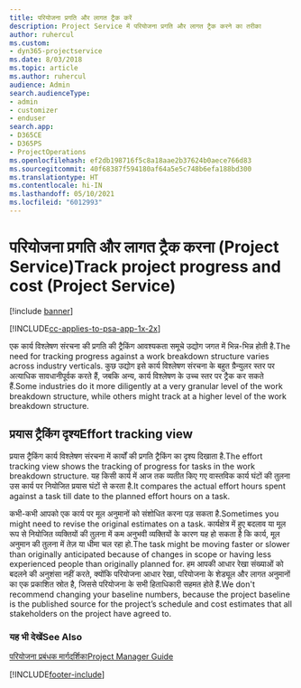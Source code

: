 ```yaml
---
title: परियोजना प्रगति और लागत ट्रैक करें
description: Project Service में परियोजना प्रगति और लागत ट्रैक करने का तरीका
author: ruhercul
ms.custom:
- dyn365-projectservice
ms.date: 8/03/2018
ms.topic: article
ms.author: ruhercul
audience: Admin
search.audienceType:
- admin
- customizer
- enduser
search.app:
- D365CE
- D365PS
- ProjectOperations
ms.openlocfilehash: ef2db198716f5c8a18aae2b37624b0aece766d83
ms.sourcegitcommit: 40f68387f594180af64a5e5c748b6efa188bd300
ms.translationtype: HT
ms.contentlocale: hi-IN
ms.lasthandoff: 05/10/2021
ms.locfileid: "6012993"
---
```

# <a name="track-project-progress-and-cost-project-service"></a><span data-ttu-id="88a2a-103">परियोजना प्रगति और लागत ट्रैक करना (Project Service)</span><span class="sxs-lookup"><span data-stu-id="88a2a-103">Track project progress and cost (Project Service)</span></span>

[!include [banner](../includes/psa-now-project-operations.md)]

[!INCLUDE[cc-applies-to-psa-app-1x-2x](../includes/cc-applies-to-psa-app-1x-2x.md)]

<span data-ttu-id="88a2a-104">एक कार्य विश्लेषण संरचना की प्रगति की ट्रैकिंग आवश्‍यकता समूचे उद्योग जगत में भिन्न-भिन्न होती है.</span><span class="sxs-lookup"><span data-stu-id="88a2a-104">The need for tracking progress against a work breakdown structure varies across industry verticals.</span></span> <span data-ttu-id="88a2a-105">कुछ उद्योग इसे कार्य विश्लेषण संरचना के बहुत ग्रैन्‍युलर स्‍तर पर अत्‍याधिक सावधानीपूर्वक करते हैं, जबकि अन्‍य, कार्य विश्लेषण के उच्च स्तर पर ट्रैक कर सकते हैं.</span><span class="sxs-lookup"><span data-stu-id="88a2a-105">Some industries do it more diligently at a very granular level of the work breakdown structure, while others might track at a higher level of the work breakdown structure.</span></span>  
  
## <a name="effort-tracking-view"></a><span data-ttu-id="88a2a-106">प्रयास ट्रैकिंग दृश्य</span><span class="sxs-lookup"><span data-stu-id="88a2a-106">Effort tracking view</span></span>  
<span data-ttu-id="88a2a-107">प्रयास ट्रैकिंग कार्य विश्लेषण संरचना में कार्यों की प्रगति ट्रैकिंग का दृश्य दिखाता है.</span><span class="sxs-lookup"><span data-stu-id="88a2a-107">The effort tracking view shows the tracking of progress for tasks in the work breakdown structure.</span></span> <span data-ttu-id="88a2a-108">यह किसी कार्य में आज तक व्‍यतीत किए गए वास्‍तविक कार्य घंटों की तुलना उस कार्य पर नियोजित प्रयास घंटों से करता है.</span><span class="sxs-lookup"><span data-stu-id="88a2a-108">It compares the actual effort hours spent against a task till date to the planned effort hours on a task.</span></span>  
  
<span data-ttu-id="88a2a-109">कभी-कभी आपको एक कार्य पर मूल अनुमानों को संशोधित करना पड़ सकता है.</span><span class="sxs-lookup"><span data-stu-id="88a2a-109">Sometimes you might need to revise the original estimates on a task.</span></span> <span data-ttu-id="88a2a-110">कार्यक्षेत्र में हुए बदलाव या मूल रूप से नियोजित व्‍यक्तियों की तुलना में कम अनुभवी व्‍यक्तियों के कारण यह हो सकता है कि कार्य, मूल अनुमान की तुलना में तेज़ या धीमा चल रहा हो.</span><span class="sxs-lookup"><span data-stu-id="88a2a-110">The task might be moving faster or slower than originally anticipated because of changes in scope or having less experienced people than originally planned for.</span></span> <span data-ttu-id="88a2a-111">हम आपकी आधार रेखा संख्‍याओं को बदलने की अनुशंसा नहीं करते, क्‍योंकि परियोजना आधार रेखा, परियोजना के शेड्यूल और लागत अनुमानों का एक प्रकाशित स्रोत है, जिससे परियोजना के सभी हिताधिकारी सहमत होते हैं.</span><span class="sxs-lookup"><span data-stu-id="88a2a-111">We don't recommend changing your baseline numbers, because the project baseline is the published source for the project’s schedule and cost estimates that all stakeholders on the project have agreed to.</span></span>  
  
### <a name="see-also"></a><span data-ttu-id="88a2a-112">यह भी देखें</span><span class="sxs-lookup"><span data-stu-id="88a2a-112">See Also</span></span>  
 [<span data-ttu-id="88a2a-113">परियोजना प्रबंधक मार्गदर्शिका</span><span class="sxs-lookup"><span data-stu-id="88a2a-113">Project Manager Guide</span></span>](../psa/project-manager-guide.md)


[!INCLUDE[footer-include](../includes/footer-banner.md)]